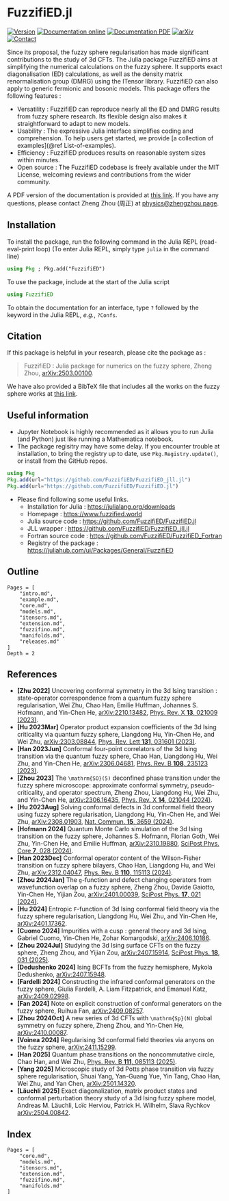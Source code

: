 # FuzzifiED.jl 

[![Version](https://img.shields.io/badge/Version-1.0.2-orange)](https://juliahub.com/ui/Packages/General/FuzzifiED/1.0.2)
[![Documentation online](https://img.shields.io/badge/Documentation-Online-8e8eff)](https://docs.fuzzified.world/)
[![Documentation PDF](https://img.shields.io/badge/Documentation-PDF-8e8eff)](https://docs.fuzzified.world/assets/FuzzifiED_Documentation.pdf)
[![arXiv](https://img.shields.io/badge/arXiv-2503.00100-b31b1b)](https://arxiv.org/abs/2503.00100)
[![Contact](https://img.shields.io/badge/Contact-Zheng_Zhou_周正-2e63b8)](mailto:physics@zhengzhou.page)

Since its proposal, the fuzzy sphere regularisation has made significant contributions to the study of 3d CFTs. The Julia package FuzzifiED aims at simplifying the numerical calculations on the fuzzy sphere. It supports exact diagonalisation (ED) calculations, as well as the density matrix renormalisation group (DMRG) using the ITensor library. FuzzifiED can also apply to generic fermionic and bosonic models. This package offers the following features : 

* Versatility : FuzzifiED can reproduce nearly all the ED and DMRG results from fuzzy sphere research. Its flexible design also makes it straightforward to adapt to new models.
* Usability : The expressive Julia interface simplifies coding and comprehension. To help users get started, we provide [a collection of examples](@ref List-of-examples).
* Efficiency : FuzzifiED produces results on reasonable system sizes within minutes.
* Open source : The FuzzifiED codebase is freely available under the MIT License, welcoming reviews and contributions from the wider community.

A PDF version of the documentation is provided at [this link](https://docs.fuzzified.world/assets/FuzzifiED_Documentation.pdf). If you have any questions, please contact Zheng Zhou (周正) at [physics@zhengzhou.page](mailto:physics@zhengzhou.page).

## Installation

To install the package, run the following command in the Julia REPL (read-eval-print loop) (To enter Julia REPL, simply type `julia` in the command line) 
```julia
using Pkg ; Pkg.add("FuzzifiED")
```
To use the package, include at the start of the Julia script
```julia
using FuzzifiED
```
To obtain the documentation for an interface, type `?` followed by the keyword in the Julia REPL, _e.g._, `?Confs`.

## Citation

If this package is helpful in your research, please cite the package as : 

> FuzzifiED : Julia package for numerics on the fuzzy sphere, Zheng Zhou, [arXiv:2503.00100](https://arxiv.org/abs/2503.00100).

We have also provided a BibTeX file that includes all the works on the fuzzy sphere works at [this link](https://docs.fuzzified.world/assets/bib_fuzzy.bib).

## Useful information

* Jupyter Notebook is highly recommended as it allows you to run Julia (and Python) just like running a Mathematica notebook.
* The package regisitry may have some delay. If you encounter trouble at installation, to bring the registry up to date, use `Pkg.Registry.update()`, or install from the GitHub repos.
```Julia
using Pkg
Pkg.add(url="https://github.com/FuzzifiED/FuzzifiED_jll.jl")
Pkg.add(url="https://github.com/FuzzifiED/FuzzifiED.jl")
```
* Please find following some useful links.
    - Installation for Julia : <https://julialang.org/downloads>
    - Homepage : <https://www.fuzzified.world>
    - Julia source code : <https://github.com/FuzzifiED/FuzzifiED.jl>
    - JLL wrapper : <https://github.com/FuzzifiED/FuzzifiED_jll.jl>
    - Fortran source code : <https://github.com/FuzzifiED/FuzzifiED_Fortran>
    - Registry of the package : <https://juliahub.com/ui/Packages/General/FuzzifiED>

## Outline 

```@contents
Pages = [
    "intro.md",
    "example.md",
    "core.md",
    "models.md",
    "itensors.md",
    "extension.md",
    "fuzzifino.md",
    "manifolds.md",
    "releases.md"
]
Depth = 2
```

## References

* __[Zhu 2022]__ Uncovering conformal symmetry in the 3d Ising transition : state-operator correspondence from a quantum fuzzy sphere regularisation, Wei Zhu, Chao Han, Emilie Huffman, Johannes S. Hofmann, and Yin-Chen He, [arXiv:2210.13482](https://arxiv.org/abs/2210.13482), [Phys. Rev. X __13__, 021009 (2023)](https://doi.org/10.1103/PhysRevX.13.021009).
* __[Hu 2023Mar]__ Operator product expansion coefficients of the 3d Ising criticality via quantum fuzzy sphere, Liangdong Hu, Yin-Chen He, and Wei Zhu, [arXiv:2303.08844](https://arxiv.org/abs/2303.08844), [Phys. Rev. Lett __131__, 031601 (2023)](https://doi.org/10.1103/PhysRevLett.131.031601).
* __[Han 2023Jun]__ Conformal four-point correlators of the 3d Ising transition via the quantum fuzzy sphere, Chao Han, Liangdong Hu, Wei Zhu, and Yin-Chen He, [arXiv:2306.04681](https://arxiv.org/abs/2306.04681), [Phys. Rev. B __108__, 235123 (2023)](https://doi.org/10.1103/PhysRevB.108.235123).
* __[Zhou 2023]__ The ``\mathrm{SO}(5)`` deconfined phase transition under the fuzzy sphere microscope: approximate conformal symmetry, pseudo-criticality, and operator spectrum, Zheng Zhou, Liangdong Hu, Wei Zhu, and Yin-Chen He, [arXiv:2306.16435](https://arxiv.org/abs/2306.16435), [Phys. Rev. X __14__, 021044 (2024)](https://doi.org/10.1103/PhysRevX.14.021044).
* __[Hu 2023Aug]__ Solving conformal defects in 3d conformal field theory using fuzzy sphere regularisation, Liangdong Hu, Yin-Chen He, and Wei Zhu, [arXiv:2308.01903](https://arxiv.org/abs/2308.01903), [Nat. Commun. __15__, 3659 (2024)](https://doi.org/10.1038/s41467-024-47978-y).
* __[Hofmann 2024]__ Quantum Monte Carlo simulation of the 3d Ising transition on the fuzzy sphere, Johannes S. Hofmann, Florian Goth, Wei Zhu, Yin-Chen He, and Emilie Huffman, [arXiv:2310.19880](https://arxiv.org/abs/2310.19880), [SciPost Phys. Core __7__, 028 (2024)](https://doi.org/10.21468/SciPostPhysCore.7.2.028).
* __[Han 2023Dec]__ Conformal operator content of the Wilson-Fisher transition on fuzzy sphere bilayers, Chao Han, Liangdong Hu, and Wei Zhu, [arXiv:2312.04047](https://arxiv.org/abs/2312.04047), [Phys. Rev. B __110__, 115113 (2024)](https://doi.org/10.1103/PhysRevB.110.115113).
* __[Zhou 2024Jan]__ The ``g``-function and defect changing operators from wavefunction overlap on a fuzzy sphere, Zheng Zhou, Davide Gaiotto, Yin-Chen He, Yijian Zou, [arXiv:2401.00039](https://arxiv.org/abs/2401.00039), [SciPost Phys. __17__, 021 (2024)](https://doi.org/10.21468/SciPostPhys.17.1.021).
* __[Hu 2024]__ Entropic ``F``-function of 3d Ising conformal field theory via the fuzzy sphere regularisation, Liangdong Hu, Wei Zhu, and Yin-Chen He, [arXiv:2401.17362](https://arxiv.org/abs/2401.17362).
* __[Cuomo 2024]__ Impurities with a cusp : general theory and 3d Ising, Gabriel Cuomo, Yin-Chen He, Zohar Komargodski, [arXiv:2406.10186](https://arxiv.org/abs/2406.10186). 
* __[Zhou 2024Jul]__ Studying the 3d Ising surface CFTs on the fuzzy sphere, Zheng Zhou, and Yijian Zou, [arXiv:2407.15914](https://arxiv.org/abs/2407.15914), [SciPost Phys. __18__, 031 (2025)](https://doi.org/10.21468/SciPostPhys.18.1.031).
* __[Dedushenko 2024]__ Ising BCFTs from the fuzzy hemisphere, Mykola Dedushenko, [arXiv:2407.15948](https://arxiv.org/abs/2407.15948).
* __[Fardelli 2024]__ Constructing the infrared conformal generators on the fuzzy sphere, Giulia Fardelli, A. Liam Fitzpatrick, and Emanuel Katz, [arXiv:2409.02998](https://arxiv.org/abs/2409.02998).
* __[Fan 2024]__ Note on explicit construction of conformal generators on the fuzzy sphere, Ruihua Fan, [arXiv:2409.08257](https://arxiv.org/abs/2409.08257).
* __[Zhou 2024Oct]__ A new series of 3d CFTs with ``\mathrm{Sp}(N)`` global symmetry on fuzzy sphere, Zheng Zhou, and Yin-Chen He, [arXiv:2410.00087](https://arxiv.org/abs/2410.00087).
* __[Voinea 2024]__ Regularising 3d conformal field theories via anyons on the fuzzy sphere, [arXiv:2411.15299](https://arxiv.org/abs/2411.15299).
* __[Han 2025]__ Quantum phase transitions on the noncommutative circle, Chao Han, and Wei Zhu, [Phys. Rev. B __111__, 085113 (2025)](https://doi.org/10.1103/PhysRevB.111.085113).
* __[Yang 2025]__ Microscopic study of 3d Potts phase transition via fuzzy sphere regularisation, Shuai Yang, Yan-Guang Yue, Yin Tang, Chao Han, Wei Zhu, and Yan Chen, [arXiv:2501.14320](https://arxiv.org/abs/2501.14320).
* __[Läuchli 2025]__ Exact diagonalization, matrix product states and conformal perturbation theory study of a 3d Ising fuzzy sphere model, Andreas M. Läuchli, Loïc Herviou, Patrick H. Wilhelm, Slava Rychkov [arXiv:2504.00842](https://arxiv.org/abs/2504.00842).

## Index 

```@index
Pages = [
    "core.md",
    "models.md",
    "itensors.md",
    "extension.md",
    "fuzzifino.md",
    "manifolds.md"
]
```
